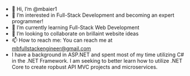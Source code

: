 - 👋 Hi, I’m @mbaier1
- 👀 I’m interested in Full-Stack Development and becoming an expert programmer!
- 🌱 I’m currently learning Full-Stack Web Development
- 💞️ I’m looking to collaborate on brillaint website ideas
- 📫 How to reach me: You can reach me at mbfullstackengineer@gmail.com
- I have a background in ASP.NET and spent most of my time utilizing C# in the .NET Framework. I am seeking to better learn how to utilize .NET Core to create ropbust API MVC projects and microservices.

<!---
mbaier1/mbaier1 is a ✨ special ✨ repository because its `README.md` (this file) appears on your GitHub profile.
You can click the Preview link to take a look at your changes.
--->
